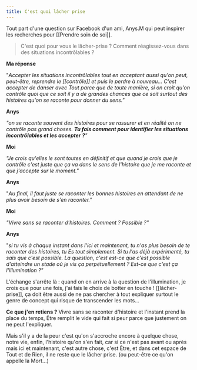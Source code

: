 ```yaml
---
title: C'est quoi lâcher prise
---
```

Tout part d'une question sur Facebook d'un ami, Anys.M qui peut inspirer les recherches pour [[Prendre soin de soi]].

> C'est quoi pour vous le lâcher-prise ? Comment réagissez-vous dans des situations incontrôlables ?

**Ma réponse**

"_Accepter les situations incontrôlables tout en acceptant aussi qu'on peut, peut-être, reprendre le [[contrôle]] et puis le perdre à nouveau... C'est accepter de danser avec Tout parce que de toute manière, si on croit qu'on contrôle quoi que ce soit il y a de grandes chances que ce soit surtout des histoires qu'on se raconte pour donner du sens."_

**Anys**

_"on se raconte souvent des histoires pour se rassurer et en réalité on ne contrôle pas grand choses. **Tu fais comment pour identifier les situations incontrôlables et les accepter ?**"_

**Moi**

_"Je crois qu'elles le sont toutes en définitif et que quand je crois que je contrôle c'est juste que ça va dans le sens de l'histoire que je me raconte et que j'accepte sur le moment."_

**Anys**

"_Au final, il faut juste se raconter les bonnes histoires en attendant de ne plus avoir besoin de s'en raconter."_

**Moi**

_"Vivre sans se raconter d'histoires. Comment ? Possible ?"_

**Anys**

"_si tu vis à chaque instant dans l'ici et maintenant, tu n'as plus besoin de te raconter des histoires, tu Es tout simplement. Si tu l'as déjà expérimenté, tu sais que c'est possible. La question, c'est est-ce que c'est possible d'atteindre un stade où je vis ça perpétuellement ? Est-ce que c'est ça l'illumination ?"_

L'échange s'arrête là : quand on en arrive à la question de l'illumination, je crois que pour une fois, j'ai fais le choix de botter en touche ! [[lâcher-prise]], ça doit être aussi de ne pas chercher à tout expliquer surtout le genre de concept qui risque de transcender les mots...

**Ce que j'en retiens ?** Vivre sans se raconter d'histoire et l'instant prend la place du temps, Être remplit le vide qui fait si peur parce que justement on ne peut l'expliquer.

Mais s'il y a de la peur c'est qu'on s'accroche encore à quelque chose, notre vie, enfin, l'histoire qu'on s'en fait, car si ce n'est pas avant ou après mais ici et maintenant, c'est autre chose, c'est Être, et dans cet espace de Tout et de Rien, il ne reste que le lâcher prise. (ou peut-être ce qu'on appelle la Mort...)
